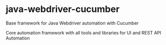 # java-webdriver-cucumber

Base framework for Java Webdriver automation with Cucumber

Core automation framework with all tools and libraries for UI and REST API Automation

